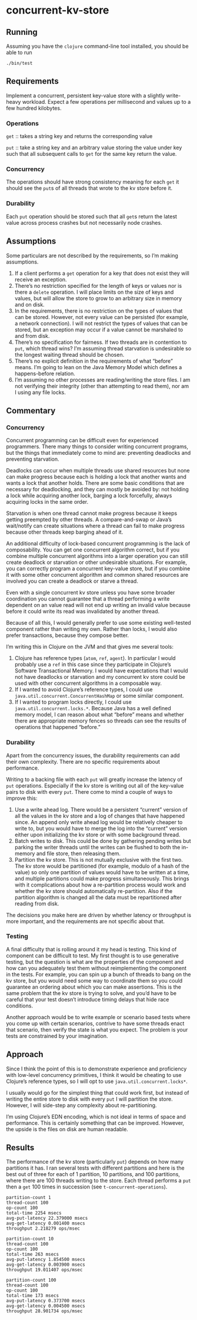 # concurrent-kv-store

## Running

Assuming you have the `clojure` command-line tool installed, you should be able to run

```
./bin/test
```

## Requirements

Implement a concurrent, persistent key-value store with a slightly write-heavy workload. Expect a few operations per millisecond and values up to a few hundred kilobytes.

### Operations

`get` :: takes a string key and returns the corresponding value

`put` :: take a string key and an arbitrary value storing the value under key such that all subsequent calls to `get` for the same key return the value.

### Concurrency

The operations should have strong consistency meaning for each `get` it should see the `put`s of all threads that wrote to the kv store before it.

### Durability

Each `put` operation should be stored such that all `get`s return the latest value across process crashes but not necessarily node crashes.

## Assumptions

Some particulars are not described by the requirements, so I’m making assumptions.

1. If a client performs a `get` operation for a key that does not exist they will receive an exception.
2. There’s no restriction specified for the length of keys or values nor is there a `delete` operation. I will place limits on the size of keys and values, but will allow the store to grow to an arbitrary size in memory and on disk.
3. In the requirements, there is no restriction on the types of values that can be stored. However, not every value can be persisted (for example, a network connection). I will not restrict the types of values that can be stored, but an exception may occur if a value cannot be marshaled to and from disk.
4. There’s no specification for fairness. If two threads are in contention to `put`, which thread wins? I’m assuming thread starvation is undesirable so the longest waiting thread should be chosen.
5. There’s no explicit definition in the requirements of what “before” means. I’m going to lean on the Java Memory Model which defines a happens-before relation.
6. I’m assuming no other processes are reading/writing the store files. I am not verifying their integrity (other than attempting to read them), nor am I using any file locks.

## Commentary

### Concurrency

Concurrent programming can be difficult even for experienced programmers. There many things to consider writing concurrent programs, but the things that immediately come to mind are: preventing deadlocks and preventing starvation.

Deadlocks can occur when multiple threads use shared resources but none can make progress because each is holding a lock that another wants and wants a lock that another holds. There are some basic conditions that are necessary for deadlocking, and they can mostly be avoided by: not holding a lock while acquiring another lock, barging a lock forcefully, always acquiring locks in the same order.

Starvation is when one thread cannot make progress because it keeps getting preempted by other threads. A compare-and-swap or Java’s wait/notify can create situations where a thread can fail to make progress because other threads keep barging ahead of it.

An additional difficulty of lock-based concurrent programming is the lack of composability. You can get one concurrent algorithm correct, but if you combine multiple concurrent algorithms into a larger operation you can still create deadlock or starvation or other undesirable situations. For example, you can correctly program a concurrent key-value store, but if you combine it with some other concurrent algorithm and common shared resources are involved you can create a deadlock or starve a thread.

Even with a single concurrent kv store unless you have some broader coordination you cannot guarantee that a thread performing a write dependent on an value read will not end up writing an invalid value because before it could write its read was invalidated by another thread.

Because of all this, I would generally prefer to use some existing well-tested component rather than writing my own. Rather than locks, I would also prefer transactions, because they compose better.

I’m writing this in Clojure on the JVM and that gives me several tools:

1. Clojure has reference types (`atom`, `ref`, `agent`). In particular I would probably use a `ref` in this case since they participate in Clojure’s Software Transactional Memory. I would have expectations that I would not have deadlocks or starvation and my concurrent kv store could be used with other concurrent algorithms in a composable way.
2. If I wanted to avoid Clojure’s reference types, I could use `java.util.concurrent.ConcurrentHashMap` or some similar component.
3. If I wanted to program locks directly, I could use `java.util.concurrent.locks.*`. Because Java has a well defined memory model, I can reason about what “before” means and whether there are appropriate memory fences so threads can see the results of operations that happened “before.”

### Durability

Apart from the concurrency issues, the durability requirements can add their own complexity. There are no specific requirements about performance.

Writing to a backing file with each `put` will greatly increase the latency of `put` operations. Especially if the kv store is writing out all of the key-value pairs to disk with every `put`. There come to mind a couple of ways to improve this:
1. Use a write ahead log. There would be a persistent “current” version of all the values in the kv store and a log of changes that have happened since. An append only write ahead log would be relatively cheaper to write to, but you would have to merge the log into the “current” version either upon initializing the kv store or with some background thread.
2. Batch writes to disk. This could be done by gathering pending writes but parking the writer threads until the writes can be flushed to both the in-memory and file store, then releasing them.
2. Partition the kv store. This is not mutually exclusive with the first two. The kv store would be partitioned (for example, modulo of a hash of the value) so only one partition of values would have to be written at a time, and multiple partitions could make progress simultaneously. This brings with it complications about how a re-partition process would work and whether the kv store should automatically re-partition. Also if the partition algorithm is changed all the data must be repartitioned after reading from disk.

The decisions you make here are driven by whether latency or throughput is more important, and the requirements are not specific about that.

### Testing

A final difficulty that is rolling around it my head is testing. This kind of component can be difficult to test. My first thought is to use generative testing, but the question is what are the properties of the component and how can you adequately test them without reimplementing the component in the tests. For example, you can spin up a bunch of threads to bang on the kv store, but you would need some way to coordinate them so you could guarantee an ordering about which you can make assertions. This is the same problem that the kv store is trying to solve, and you’d have to be careful that your test doesn’t introduce timing delays that hide race conditions.

Another approach would be to write example or scenario based tests where you come up with certain scenarios, contrive to have some threads enact that scenario, then verify the state is what you expect. The problem is your tests are constrained by your imagination.

## Approach

Since I think the point of this is to demonstrate experience and proficiency with low-level concurrency primitives, I think it would be cheating to use Clojure’s reference types, so I will opt to use `java.util.concurrent.locks*`.

I usually would go for the simplest thing that could work first, but instead of writing the entire store to disk with every `put` I will partition the store. However, I will side-step any complexity about re-partitioning.

I’m using Clojure’s EDN encoding, which is not ideal in terms of space and performance. This is certainly something that can be improved. However, the upside is the files on disk are human readable.

## Results

The performance of the kv store (particularly `put`) depends on how many partitions it has. I ran several tests with different partitions and here is the best out of three for each of 1 partition, 10 partitions, and 100 partitions, where there are 100 threads writing to the store. Each thread performs a `put` then a `get` 100 times in succession (see `t-concurrent-operations`).

```
partition-count 1
thread-count 100
op-count 100
total-time 2254 msecs
avg-put-latency 22.379000 msecs
avg-get-latency 0.001400 msecs
throughput 2.218279 ops/msec

partition-count 10
thread-count 100
op-count 100
total-time 263 msecs
avg-put-latency 1.854500 msecs
avg-get-latency 0.003900 msecs
throughput 19.011407 ops/msec

partition-count 100
thread-count 100
op-count 100
total-time 173 msecs
avg-put-latency 0.373700 msecs
avg-get-latency 0.004500 msecs
throughput 28.901734 ops/msec
```
